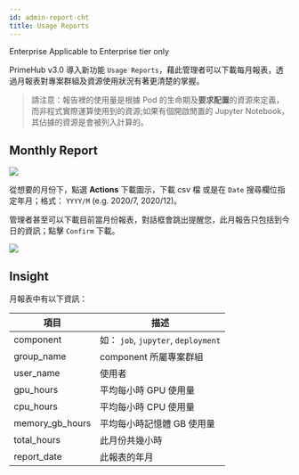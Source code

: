 ```yaml
---
id: admin-report-cht
title: Usage Reports
---
```


<div class="ee-only tooltip">Enterprise
  <span class="tooltiptext">Applicable to Enterprise tier only</span>
</div>

PrimeHub v3.0 導入新功能 `Usage Reports`，藉此管理者可以下載每月報表，透過月報表對專案群組及資源使用狀況有著更清楚的掌握。

>請注意：報告裡的使用量是根據 Pod 的生命期及**要求配置**的資源來定義，而非程式實際運算使用到的資源;如果有個開啟閒置的 Jupyter Notebook，其佔據的資源是會被列入計算的。

## Monthly Report

![](assets/usage-list.png)

從想要的月份下，點選 **Actions** 下載圖示，下載 csv 檔 或是在 `Date` 搜尋欄位指定年月；格式： `YYYY/M` (e.g. 2020/7, 2020/12)。

管理者甚至可以下載目前當月份報表，對話框會跳出提醒您，此月報告只包括到今日的資訊；點擊 `Confirm` 下載。

![](assets/usage-popup.png)

## Insight

月報表中有以下資訊：

|項目|描述|
|-   |-          |
|component|如： `job`, `jupyter`, `deployment`|
|group_name|component 所屬專案群組|
|user_name|使用者|
|gpu_hours| 平均每小時 GPU 使用量|
|cpu_hours| 平均每小時 CPU 使用量|
|memory_gb_hours| 平均每小時記憶體 GB 使用量|
|total_hours| 此月份共幾小時|
|report_date| 此報表的年月|
